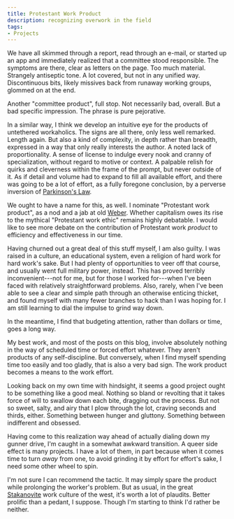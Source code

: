 ```yaml
---
title: Protestant Work Product
description: recognizing overwork in the field
tags:
- Projects
---
```


We have all skimmed through a report, read through an e-mail, or started up an app and immediately realized that a committee stood responsible.  The symptoms are there, clear as letters on the page.  Too much material.  Strangely antiseptic tone.  A lot covered, but not in any unified way.  Discontinuous bits, likely missives back from runaway working groups, glommed on at the end.

Another "committee product", full stop.  Not necessarily bad, overall.  But a bad specific impression.  The phrase is pure pejorative.

In a similar way, I think we develop an intuitive eye for the products of untethered workaholics.  The signs are all there, only less well remarked.  Length again.  But also a kind of complexity, in depth rather than breadth, expressed in a way that only really interests the author.  A noted lack of proportionality.  A sense of license to indulge every nook and cranny of specialization, without regard to motive or context.  A palpable relish for quirks and cleverness within the frame of the prompt, but never outside of it.  As if detail and volume had to expand to fill all available effort, and there was going to be a lot of effort, as a fully foregone conclusion, by a perverse inversion of [Parkinson's Law](https://en.wikipedia.org/wiki/Parkinson%27s_law).

We ought to have a name for this, as well.  I nominate "Protestant work product", as a nod and a jab at old [Weber](https://en.wikipedia.org/wiki/The_Protestant_Ethic_and_the_Spirit_of_Capitalism).  Whether capitalism owes its rise to the mythical "Protestant work ethic" remains highly debatable.  I would like to see more debate on the contribution of Protestant work _product_ to efficiency and effectiveness in our time.

Having churned out a great deal of this stuff myself, I am also guilty.  I was raised in a culture, an educational system, even a religion of hard work for hard work's sake.  But I had plenty of opportunities to veer off that course, and usually went full military power, instead.  This has proved terribly inconvenient---not for me, but for those I worked for---when I've been faced with relatively straightforward problems.  Also, rarely, when I've been able to see a clear and simple path through an otherwise enticing thicket, and found myself with many fewer branches to hack than I was hoping for.  I am still learning to dial the impulse to grind way down.

In the meantime, I find that budgeting attention, rather than dollars or time, goes a long way.

My best work, and most of the posts on this blog, involve absolutely nothing in the way of scheduled time or forced effort whatever.  They aren't products of any self-discipline.  But conversely, when I find myself spending time too easily and too gladly, that is also a very bad sign.  The work product becomes a means to the work effort.

Looking back on my own time with hindsight, it seems a good project ought to be something like a good meal.  Nothing so bland or revolting that it takes force of will to swallow down each bite, dragging out the process.  But not so sweet, salty, and airy that I plow through the lot, craving seconds and thirds, either.  Something between hunger and gluttony.  Something between indifferent and obsessed.

Having come to this realization way ahead of actually dialing down my gunner drive, I'm caught in a somewhat awkward transition.  A queer side effect is many projects.  I have a lot of them, in part because when it comes time to turn _away_ from one, to avoid grinding it by effort for effort's sake, I need some other wheel to spin.

I'm not sure I can recommend the tactic.  It may simply spare the product while prolonging the worker's problem.  But as usual, in the great [Stakanovite](https://en.wikipedia.org/wiki/Stakhanovite_movement) work culture of the west, it's worth a lot of plaudits.  Better prolific than a pedant, I suppose.  Though I'm starting to think I'd rather be neither.
